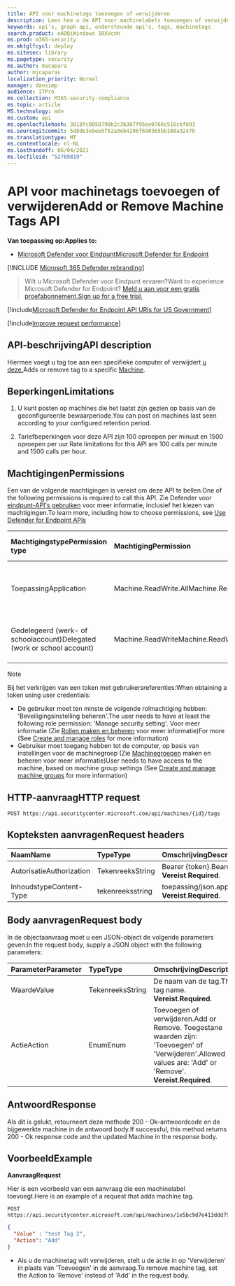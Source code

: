 ```yaml
---
title: API voor machinetags toevoegen of verwijderen
description: Lees hoe u de API voor machinelabels toevoegen of verwijderen kunt gebruiken om een tag voor een computer toe te voegen of te verwijderen in Microsoft Defender voor Eindpunt.
keywords: api's, graph api, ondersteunde api's, tags, machinetags
search.product: eADQiWindows 10XVcnh
ms.prod: m365-security
ms.mktglfcycl: deploy
ms.sitesec: library
ms.pagetype: security
ms.author: macapara
author: mjcaparas
localization_priority: Normal
manager: dansimp
audience: ITPro
ms.collection: M365-security-compliance
ms.topic: article
MS.technology: mde
ms.custom: api
ms.openlocfilehash: 3818fc0050790b2c3b307f95ee0760c516cbf893
ms.sourcegitcommit: 5d8de3e9ee5f52a3eb4206f690365bb108a3247b
ms.translationtype: MT
ms.contentlocale: nl-NL
ms.lasthandoff: 06/04/2021
ms.locfileid: "52769819"
---
```

# <a name="add-or-remove-machine-tags-api"></a><span data-ttu-id="4d049-104">API voor machinetags toevoegen of verwijderen</span><span class="sxs-lookup"><span data-stu-id="4d049-104">Add or Remove Machine Tags API</span></span>

<span data-ttu-id="4d049-105">**Van toepassing op:**</span><span class="sxs-lookup"><span data-stu-id="4d049-105">**Applies to:**</span></span>

- [<span data-ttu-id="4d049-106">Microsoft Defender voor Eindpunt</span><span class="sxs-lookup"><span data-stu-id="4d049-106">Microsoft Defender for Endpoint</span></span>](https://go.microsoft.com/fwlink/p/?linkid=2154037)

[!INCLUDE [Microsoft 365 Defender rebranding](../../includes/microsoft-defender.md)]

> <span data-ttu-id="4d049-107">Wilt u Microsoft Defender voor Eindpunt ervaren?</span><span class="sxs-lookup"><span data-stu-id="4d049-107">Want to experience Microsoft Defender for Endpoint?</span></span> [<span data-ttu-id="4d049-108">Meld u aan voor een gratis proefabonnement.</span><span class="sxs-lookup"><span data-stu-id="4d049-108">Sign up for a free trial.</span></span>](https://www.microsoft.com/microsoft-365/windows/microsoft-defender-atp?ocid=docs-wdatp-exposedapis-abovefoldlink) 

[!include[Microsoft Defender for Endpoint API URIs for US Government](../../includes/microsoft-defender-api-usgov.md)]

[!include[Improve request performance](../../includes/improve-request-performance.md)]

## <a name="api-description"></a><span data-ttu-id="4d049-109">API-beschrijving</span><span class="sxs-lookup"><span data-stu-id="4d049-109">API description</span></span>

<span data-ttu-id="4d049-110">Hiermee voegt u tag toe aan een specifieke computer of verwijdert [u deze.](machine.md)</span><span class="sxs-lookup"><span data-stu-id="4d049-110">Adds or remove tag to a specific [Machine](machine.md).</span></span>

## <a name="limitations"></a><span data-ttu-id="4d049-111">Beperkingen</span><span class="sxs-lookup"><span data-stu-id="4d049-111">Limitations</span></span>

1. <span data-ttu-id="4d049-112">U kunt posten op machines die het laatst zijn gezien op basis van de geconfigureerde bewaarperiode.</span><span class="sxs-lookup"><span data-stu-id="4d049-112">You can post on machines last seen according to your configured retention period.</span></span>

2. <span data-ttu-id="4d049-113">Tariefbeperkingen voor deze API zijn 100 oproepen per minuut en 1500 oproepen per uur.</span><span class="sxs-lookup"><span data-stu-id="4d049-113">Rate limitations for this API are 100 calls per minute and 1500 calls per hour.</span></span>


## <a name="permissions"></a><span data-ttu-id="4d049-114">Machtigingen</span><span class="sxs-lookup"><span data-stu-id="4d049-114">Permissions</span></span>

<span data-ttu-id="4d049-115">Een van de volgende machtigingen is vereist om deze API te bellen.</span><span class="sxs-lookup"><span data-stu-id="4d049-115">One of the following permissions is required to call this API.</span></span> <span data-ttu-id="4d049-116">Zie Defender voor [eindpunt-API's gebruiken](apis-intro.md) voor meer informatie, inclusief het kiezen van machtigingen.</span><span class="sxs-lookup"><span data-stu-id="4d049-116">To learn more, including how to choose permissions, see [Use Defender for Endpoint APIs](apis-intro.md)</span></span>

<span data-ttu-id="4d049-117">Machtigingstype</span><span class="sxs-lookup"><span data-stu-id="4d049-117">Permission type</span></span> |    <span data-ttu-id="4d049-118">Machtiging</span><span class="sxs-lookup"><span data-stu-id="4d049-118">Permission</span></span>    |    <span data-ttu-id="4d049-119">Weergavenaam machtiging</span><span class="sxs-lookup"><span data-stu-id="4d049-119">Permission display name</span></span>
:---|:---|:---
<span data-ttu-id="4d049-120">Toepassing</span><span class="sxs-lookup"><span data-stu-id="4d049-120">Application</span></span> |    <span data-ttu-id="4d049-121">Machine.ReadWrite.All</span><span class="sxs-lookup"><span data-stu-id="4d049-121">Machine.ReadWrite.All</span></span> |    <span data-ttu-id="4d049-122">'Alle computergegevens lezen en schrijven'</span><span class="sxs-lookup"><span data-stu-id="4d049-122">'Read and write all machine information'</span></span>
<span data-ttu-id="4d049-123">Gedelegeerd (werk- of schoolaccount)</span><span class="sxs-lookup"><span data-stu-id="4d049-123">Delegated (work or school account)</span></span> | <span data-ttu-id="4d049-124">Machine.ReadWrite</span><span class="sxs-lookup"><span data-stu-id="4d049-124">Machine.ReadWrite</span></span> | <span data-ttu-id="4d049-125">'Machinegegevens lezen en schrijven'</span><span class="sxs-lookup"><span data-stu-id="4d049-125">'Read and write machine information'</span></span>

>[!Note]
> <span data-ttu-id="4d049-126">Bij het verkrijgen van een token met gebruikersreferenties:</span><span class="sxs-lookup"><span data-stu-id="4d049-126">When obtaining a token using user credentials:</span></span>
>
>- <span data-ttu-id="4d049-127">De gebruiker moet ten minste de volgende rolmachtiging hebben: 'Beveiligingsinstelling beheren'.</span><span class="sxs-lookup"><span data-stu-id="4d049-127">The user needs to have at least the following role permission: 'Manage security setting'.</span></span> <span data-ttu-id="4d049-128">Voor meer informatie (Zie [Rollen maken en beheren](user-roles.md) voor meer informatie)</span><span class="sxs-lookup"><span data-stu-id="4d049-128">For more  (See [Create and manage roles](user-roles.md) for more information)</span></span>
>- <span data-ttu-id="4d049-129">Gebruiker moet toegang hebben tot de computer, op basis van instellingen voor de machinegroep (Zie [Machinegroepen](machine-groups.md) maken en beheren voor meer informatie)</span><span class="sxs-lookup"><span data-stu-id="4d049-129">User needs to have access to the machine, based on machine group settings (See [Create and manage machine groups](machine-groups.md) for more information)</span></span>

## <a name="http-request"></a><span data-ttu-id="4d049-130">HTTP-aanvraag</span><span class="sxs-lookup"><span data-stu-id="4d049-130">HTTP request</span></span>

```http
POST https://api.securitycenter.microsoft.com/api/machines/{id}/tags
```

## <a name="request-headers"></a><span data-ttu-id="4d049-131">Kopteksten aanvragen</span><span class="sxs-lookup"><span data-stu-id="4d049-131">Request headers</span></span>

<span data-ttu-id="4d049-132">Naam</span><span class="sxs-lookup"><span data-stu-id="4d049-132">Name</span></span> | <span data-ttu-id="4d049-133">Type</span><span class="sxs-lookup"><span data-stu-id="4d049-133">Type</span></span> | <span data-ttu-id="4d049-134">Omschrijving</span><span class="sxs-lookup"><span data-stu-id="4d049-134">Description</span></span>
:---|:---|:---
<span data-ttu-id="4d049-135">Autorisatie</span><span class="sxs-lookup"><span data-stu-id="4d049-135">Authorization</span></span> | <span data-ttu-id="4d049-136">Tekenreeks</span><span class="sxs-lookup"><span data-stu-id="4d049-136">String</span></span> | <span data-ttu-id="4d049-137">Bearer {token}.</span><span class="sxs-lookup"><span data-stu-id="4d049-137">Bearer {token}.</span></span> <span data-ttu-id="4d049-138">**Vereist**.</span><span class="sxs-lookup"><span data-stu-id="4d049-138">**Required**.</span></span>
<span data-ttu-id="4d049-139">Inhoudstype</span><span class="sxs-lookup"><span data-stu-id="4d049-139">Content-Type</span></span> | <span data-ttu-id="4d049-140">tekenreeks</span><span class="sxs-lookup"><span data-stu-id="4d049-140">string</span></span> | <span data-ttu-id="4d049-141">toepassing/json.</span><span class="sxs-lookup"><span data-stu-id="4d049-141">application/json.</span></span> <span data-ttu-id="4d049-142">**Vereist**.</span><span class="sxs-lookup"><span data-stu-id="4d049-142">**Required**.</span></span>

## <a name="request-body"></a><span data-ttu-id="4d049-143">Body aanvragen</span><span class="sxs-lookup"><span data-stu-id="4d049-143">Request body</span></span>

<span data-ttu-id="4d049-144">In de objectaanvraag moet u een JSON-object de volgende parameters geven:</span><span class="sxs-lookup"><span data-stu-id="4d049-144">In the request body, supply a JSON object with the following parameters:</span></span>

<span data-ttu-id="4d049-145">Parameter</span><span class="sxs-lookup"><span data-stu-id="4d049-145">Parameter</span></span> |    <span data-ttu-id="4d049-146">Type</span><span class="sxs-lookup"><span data-stu-id="4d049-146">Type</span></span>    | <span data-ttu-id="4d049-147">Omschrijving</span><span class="sxs-lookup"><span data-stu-id="4d049-147">Description</span></span>
:---|:---|:---
<span data-ttu-id="4d049-148">Waarde</span><span class="sxs-lookup"><span data-stu-id="4d049-148">Value</span></span> |    <span data-ttu-id="4d049-149">Tekenreeks</span><span class="sxs-lookup"><span data-stu-id="4d049-149">String</span></span> |    <span data-ttu-id="4d049-150">De naam van de tag.</span><span class="sxs-lookup"><span data-stu-id="4d049-150">The tag name.</span></span> <span data-ttu-id="4d049-151">**Vereist**.</span><span class="sxs-lookup"><span data-stu-id="4d049-151">**Required**.</span></span>
<span data-ttu-id="4d049-152">Actie</span><span class="sxs-lookup"><span data-stu-id="4d049-152">Action</span></span>    | <span data-ttu-id="4d049-153">Enum</span><span class="sxs-lookup"><span data-stu-id="4d049-153">Enum</span></span> |    <span data-ttu-id="4d049-154">Toevoegen of verwijderen.</span><span class="sxs-lookup"><span data-stu-id="4d049-154">Add or Remove.</span></span> <span data-ttu-id="4d049-155">Toegestane waarden zijn: 'Toevoegen' of 'Verwijderen'.</span><span class="sxs-lookup"><span data-stu-id="4d049-155">Allowed values are: 'Add' or 'Remove'.</span></span> <span data-ttu-id="4d049-156">**Vereist**.</span><span class="sxs-lookup"><span data-stu-id="4d049-156">**Required**.</span></span>


## <a name="response"></a><span data-ttu-id="4d049-157">Antwoord</span><span class="sxs-lookup"><span data-stu-id="4d049-157">Response</span></span>

<span data-ttu-id="4d049-158">Als dit is gelukt, retourneert deze methode 200 - Ok-antwoordcode en de bijgewerkte machine in de antwoord body.</span><span class="sxs-lookup"><span data-stu-id="4d049-158">If successful, this method returns 200 - Ok response code and the updated Machine in the response body.</span></span>

## <a name="example"></a><span data-ttu-id="4d049-159">Voorbeeld</span><span class="sxs-lookup"><span data-stu-id="4d049-159">Example</span></span>

<span data-ttu-id="4d049-160">**Aanvraag**</span><span class="sxs-lookup"><span data-stu-id="4d049-160">**Request**</span></span>

<span data-ttu-id="4d049-161">Hier is een voorbeeld van een aanvraag die een machinelabel toevoegt.</span><span class="sxs-lookup"><span data-stu-id="4d049-161">Here is an example of a request that adds machine tag.</span></span>

```http
POST https://api.securitycenter.microsoft.com/api/machines/1e5bc9d7e413ddd7902c2932e418702b84d0cc07/tags
```

```json
{
  "Value" : "test Tag 2",
  "Action": "Add"
}
```

- <span data-ttu-id="4d049-162">Als u de machinetag wilt verwijderen, stelt u de actie in op 'Verwijderen' in plaats van 'Toevoegen' in de aanvraag.</span><span class="sxs-lookup"><span data-stu-id="4d049-162">To remove machine tag, set the Action to 'Remove' instead of 'Add' in the request body.</span></span>
